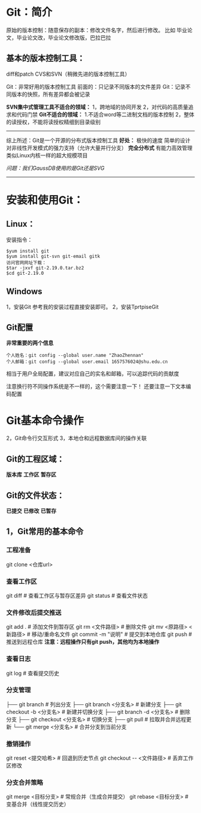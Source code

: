 # Git：简介
原始的版本控制：随意保存的副本：修改文件名字，然后进行修改。
比如
毕业论文，毕业论文改，毕业论文修改版，巴拉巴拉

## 基本的版本控制工具：
diff和patch
CVS和SVN（稍微先进的版本控制工具）

Git：非常好用的版本控制工具
前面的：只记录不同版本的文件差异
Git：记录不同版本的快照，所有差异都会被记录

**SVN集中式管理工具不适合的领域：**
1，跨地域的协同开发
2，对代码的高质量追求和代码门禁
**Git不适合的领域：**
1.不适合word等二进制文档的版本控制
2，整体的读授权，不能将读授权精细到目录级别

---
综上所述：Git是一个开源的分布式版本控制工具
**好处：**
极快的速度
简单的设计
对非线性开发模式的强力支持（允许大量并行分支）
**完全分布式**
有能力高效管理类似Linux内核一样的超大规模项目

*问题：我们GaussDB使用的是Git还是SVG*

---
# 安装和使用Git：
## Linux：
安装指令：
```
$yum install git
$yum install git-svn git-email gitk
访问官网网址下载：
$tar -jxvf git-2.19.0.tar.bz2
$cd git-2.19.0
```

## Windows
1，安装Git
参考我的安装过程直接安装即可。
2，安装TprtpiseGit
## Git配置
**非常重要的两个信息**
```
个人姓名：git config --global user.name "ZhaoZhennan"
个人邮箱：git config --global user.email 1657576024@shu.edu.cn
```
相当于用户全局配置，建议对应自己的实名和邮箱，可以追踪代码的贡献度

注意换行符不同操作系统是不一样的，这个需要注意一下！
还要注意一下文本编码配置

# Git基本命令操作

2，Git命令行交互形式
3，本地仓和远程数据库间的操作关联
## Git的工程区域：
**版本库**
**工作区**
**暂存区**
## Git的文件状态：
**已提交**
**已修改**
**已暂存**
## 1，Git常用的基本命令
### 工程准备
git clone <仓库url>  

### 查看工作区
git diff                # 查看工作区与暂存区差异
git status              # 查看文件状态

### 文件修改后提交推送
git add .               # 添加文件到暂存区
git rm <文件路径>       # 删除文件
git mv <原路径> <新路径> # 移动/重命名文件
git commit -m "说明"     # 提交到本地仓库
git push                # 推送到远程仓库
**注意：远程操作只有git push，其他均为本地操作**
### 查看日志
git log                 # 查看提交历史

### 分支管理
├── git branch                  # 列出分支
├── git branch <分支名>         # 新建分支
├── git checkout -b <分支名>    # 新建并切换分支
├── git branch -d <分支名>      # 删除分支
├── git checkout <分支名>       # 切换分支
├── git pull                    # 拉取并合并远程更新
└── git merge <分支名>          # 合并分支到当前分支

### 撤销操作
git reset <提交哈希>            # 回退到历史节点
git checkout -- <文件路径>      # 丢弃工作区修改

### 分支合并策略
git merge <目标分支>            # 常规合并（生成合并提交）
git rebase <目标分支>           # 变基合并（线性提交历史）
























